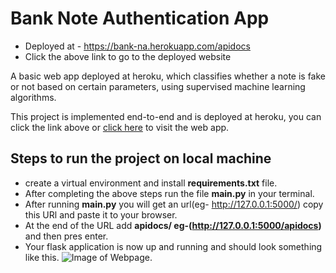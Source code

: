 # Bank Note Authentication App


- Deployed at - https://bank-na.herokuapp.com/apidocs
- Click the above link to go to the deployed website


A basic web app deployed at heroku, which classifies whether a note is fake or 
not based on certain parameters, using supervised machine learning algorithms.

This project is implemented end-to-end and is deployed at heroku, you can
click the link above or [click here](https://bank-na.herokuapp.com/apidocs) to visit the web app.

## Steps to run the project on local machine

- create a virtual environment and install **requirements.txt** file.
- After completing the above steps run the file **main.py** in your terminal.
- After running **main.py** you will get an url(eg- http://127.0.0.1:5000/) copy this URl and paste it to your browser.
- At the end of the URL add  **apidocs/ eg-(http://127.0.0.1:5000/apidocs)** and then pres enter.
- Your flask application is now up and running and should look something like this.
![Image of Webpage](https://github.com/R-aryan/Bank_Note_Authentication_App/blob/feature/phase-1/src/static/demo_image_1.PNG).

